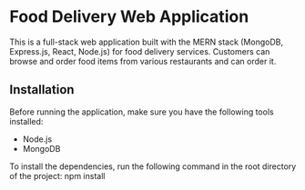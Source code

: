 # Food Delivery Web Application

This is a full-stack web application built with the MERN stack (MongoDB, Express.js, React, Node.js) for food delivery services. Customers can browse and order
food items from various restaurants and can order it.

## Installation

Before running the application, make sure you have the following tools installed:

- Node.js
- MongoDB

To install the dependencies, run the following command in the root directory of the project:
npm install

